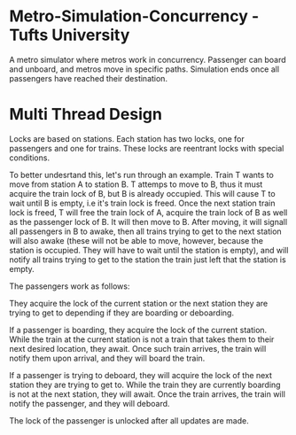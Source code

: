 # Metro-Simulation-Concurrency - Tufts University
A metro simulator where metros work in concurrency. Passenger can board and unboard, and metros move in specific paths. Simulation ends once all passengers have reached their destination.

# Multi Thread Design
Locks are based on stations. Each station has two locks, one for passengers and one for trains. These locks are reentrant locks with special conditions.

To better undesrtand this, let's run through an example. Train T wants to move from station A to station B. T attemps to move to B, thus it must acquire the train lock of B, but B is already occupied. This will cause T to wait until B is empty, i.e it's train lock is freed. Once the next station train lock is freed, T will free the train lock of A, acquire the train lock of B as well as the passenger lock of B. It will then move to B. After moving, it will signall all passengers in B to awake, then all trains trying to get to the next station will also awake (these will not be able to move, however, because the station is occupied. They will have to wait until the station is empty), and will notify all trains trying to get to the station the train just left that the station is empty.

The passengers work as follows:

They acquire the lock of the current station or the next station they are trying to get to depending if they are boarding or deboarding.

If a passenger is boarding, they acquire the lock of the current station. While the train at the current station is not a train that takes them to their next desired location, they await. Once such train arrives, the train will notify them upon arrival, and they will board the train.

If a passenger is trying to deboard, they will acquire the lock of the next station they are trying to get to. While the train they are currently boarding is not at the next station, they will await. Once the train arrives, the train will notify the passenger, and they will deboard.

The lock of the passenger is unlocked after all updates are made.
